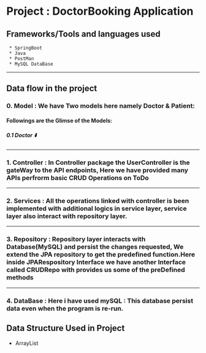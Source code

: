 # Project : DoctorBooking Application

## Frameworks/Tools and languages used
     * SpringBoot
     * Java
     * PostMan
     * MySQL DataBase
--------------------------------------------------------------------------------------------------------------------
## Data flow in the project
 ### 0. Model : We have Two models here namely Doctor & Patient:

 #### Followings are the Glimse of the Models:

##### 0.1  Doctor ⬇️

--------------------------------------------------------------------------------------------------------------------

### 1. Controller : In Controller package the UserController is the gateWay to the API endpoints, Here we have provided many APIs perfrorm basic CRUD Operations on ToDo

--------------------------------------------------------------------------------------------------------------------

### 2. Services : All the operations linked with controller is been implemented with additional logics in service layer, service layer also interact with repository layer.


--------------------------------------------------------------------------------------------------------------------

### 3. Repository : Repository layer interacts with Database(MySQL) and persist the changes requested, We extend the JPA repository to get the predefined function.Here inside JPARespository Interface we have another Interface called CRUDRepo with provides us some of the preDefined methods


--------------------------------------------------------------------------------------------------------------------

### 4. DataBase : Here i have used mySQL : This database persist data even when the program is re-run.

## Data Structure Used in Project
* ArrayList















